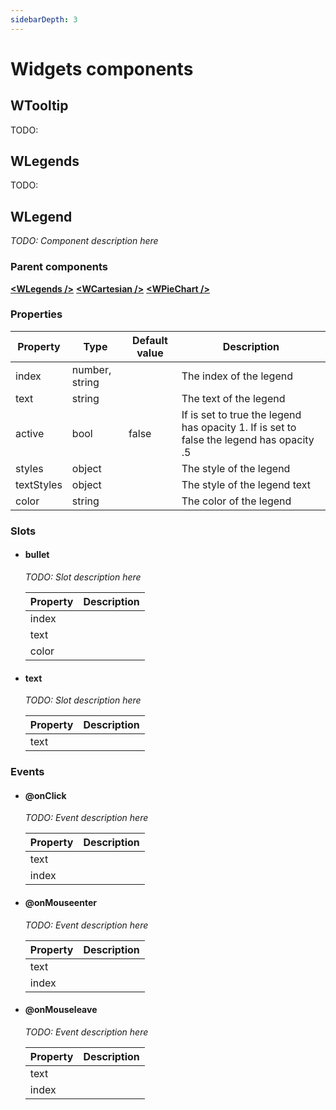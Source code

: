 ```yaml
---
sidebarDepth: 3
---
```

# Widgets components

## WTooltip

TODO:

## WLegends

TODO:

## WLegend

*TODO: Component description here*

### Parent components
<ListParents :parents="['wlegends', 'wcartesian', 'wpiechart']" />

**[\<WLegends />](#wlegends)**
**[\<WCartesian />](/docs/api/charts.html#wcartesian)**
**[\<WPieChart />](/docs/api/charts.html#wcartesian)**

### Properties
| Property | Type | Default value | Description |
|----------|------|---------------|-------------|
| index |  number, string | | The index of the legend |
| text |  string | | The text of the legend |
| active |  bool | false | If is set to true the legend has opacity 1. If is set to false the legend has opacity .5 |
| styles |  object | | The style of the legend |
| textStyles |  object | | The style of the legend text |
| color |  string | | The color of the legend |

### Slots

-   #### bullet

    *TODO: Slot description here*

    | Property | Description |
    |----------|-------------|
    | index | |
    | text | |
    | color | |

-   #### text

    *TODO: Slot description here*

    | Property | Description |
    |----------|-------------|
    | text | |

### Events

-   #### @onClick

    *TODO: Event description here*

    | Property | Description |
    |----------|-------------|
    | text | |
    | index | |

-   #### @onMouseenter

    *TODO: Event description here*

    | Property | Description |
    |----------|-------------|
    | text | |
    | index | |

-   #### @onMouseleave

    *TODO: Event description here*

    | Property | Description |
    |----------|-------------|
    | text | |
    | index | |
